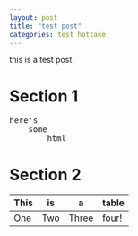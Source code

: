 ```yaml
---
layout: post
title: "test post"
categories: test hottake
---
```


this is a test post.


# Section 1

<pre>
here's
    some
        html
</pre>

# Section 2


This | is | a | table
-----|----|---|------
One | Two | Three | four!